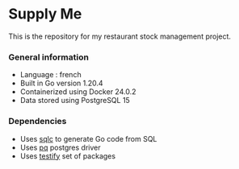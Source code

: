 # Supply Me

This is the repository for my restaurant stock management project.

### General information

- Language : french
- Built in Go version 1.20.4
- Containerized using Docker 24.0.2
- Data stored using PostgreSQL 15

### Dependencies
- Uses [sqlc](https://sqlc.dev/) to generate Go code from SQL
- Uses [pq](https://github.com/lib/pq) postgres driver
- Uses [testify](https://github.com/stretchr/testify) set of packages